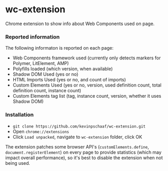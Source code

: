 # wc-extension
Chrome extension to show info about Web Components used on page.

### Reported information
The following informaton is reported on each page:
* Web Components framework used (currently only detects markers for Polymer, LitElement, AMP)
* Polyfills loaded (which version, when available)
* Shadow DOM Used	(yes or no)
* HTML Imports Used	(yes or no, and count of imports)
* Custom Elements Used (yes or no, version, used definition count, total definition count, instance count)
* Custom Elements tag list (tag, instance count, version, whether it uses Shadow DOM)

### Installation
* `git clone https://github.com/kevinpschaaf/wc-extension.git`
* Open `chrome://extensions` 
* Click `Load unpacked`, navigate to `wc-extension` folder, click OK

The extension patches some browser API's (`customElements.define`, `document.registerElement`) on every page to provide statistics (which may impact overall performance), so it's best to disable the extension when not being used.
